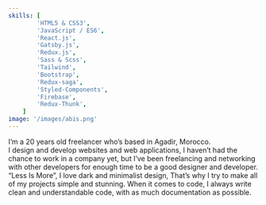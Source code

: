 ```yaml
---
skills: [
		'HTML5 & CSS3',
		'JavaScript / ES6',
		'React.js',
		'Gatsby.js',
		'Redux.js',
		'Sass & Scss',
		'Tailwind',
		'Bootstrap',
		'Redux-saga',
		'Styled-Components',
		'Firebase',
		'Redux-Thunk',
    ]
image: '/images/abis.png'
---
```


I’m a 20 years old freelancer who’s based in Agadir, Morocco. <br /> I
design and develop websites and web applications, I haven’t had the
chance to work in a company yet, but I’ve been freelancing and
networking with other developers for enough time to be a good designer
and developer.
<br /> “Less Is More”, I love dark and minimalist design, That’s why I
try to make all of my projects simple and stunning. When it comes to
code, I always write clean and understandable code, with as much
documentation as possible.
